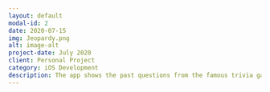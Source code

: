 ```yaml
---
layout: default
modal-id: 2
date: 2020-07-15
img: Jeopardy.png
alt: image-alt
project-date: July 2020
client: Personal Project
category: iOS Development
description: The app shows the past questions from the famous trivia game Jeopardy. In this game multiple questions and clues from different categories are displayed. If the users selects correct answer the score is updated accordingly. The game fetches data from jservice api.
---
```

